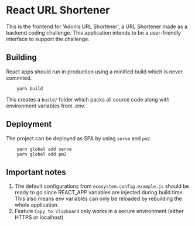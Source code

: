 # React URL Shortener
This is the frontend for 'Adonis URL Shortener', a URL Shortener made as a backend coding challenge. This application intends to be a user-friendly interface to support the challenge.

## Building
React apps should run in production using a minified build which is never commited.
```
    yarn build
```
This creates a `build/` folder which packs all source code along with environment variables from .env.

## Deployment
The project can be deployed as SPA by using `serve` and `pm2`.

```
    yarn global add serve
    yarn global add pm2
```

## Important notes
1. The default configurations from `ecosystem.config.example.js` should be ready to go since REACT_APP variables are injected during build time. This also means env variables can only be reloaded by rebuilding the whole application.
2. Feature `Copy to clipboard` only works in a secure environment (either HTTPS or localhost)